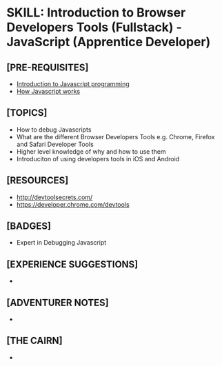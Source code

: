# SKILL: Introduction to Browser Developers Tools (Fullstack) - JavaScript (Apprentice Developer)

## [PRE-REQUISITES]
  * [Introduction to Javascript programming](https://github.com/Harmelodic/skill-intro-to-javascript-apprentice-dev)
  * [How Javascript works](https://github.com/Harmelodic/skill-how-javascript-works-apprentice-dev)

## [TOPICS]
  * How to debug Javascripts
  * What are the different Browser Developers Tools e.g. Chrome, Firefox and Safari Developer Tools
  * Higher level knowledge of why and how to use them
  * Introduciton of using developers tools in iOS and Android

## [RESOURCES]
  * http://devtoolsecrets.com/
  * https://developer.chrome.com/devtools

## [BADGES]
  * Expert in Debugging Javascript

## [EXPERIENCE SUGGESTIONS]
  * 

## [ADVENTURER NOTES]
  * 

## [THE CAIRN]
  * 